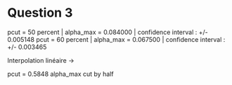 # Question 3


pcut = 50 percent  |  alpha_max = 0.084000  |  confidence interval : +/- 0.005148
pcut = 60 percent  |  alpha_max = 0.067500  |  confidence interval : +/- 0.003465

Interpolation linéaire ->

pcut = 0.5848
alpha_max cut by half